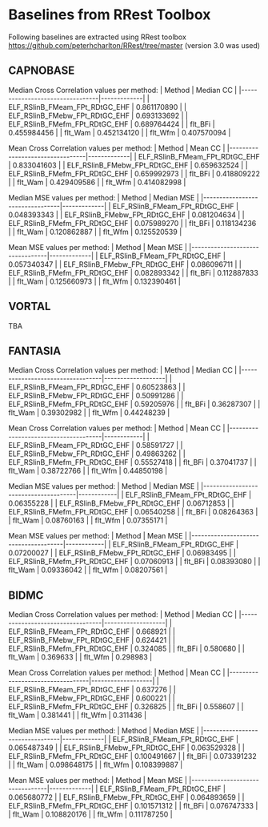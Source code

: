# Baselines from RRest Toolbox

Following baselines are extracted using RRest toolbox https://github.com/peterhcharlton/RRest/tree/master (version 3.0 was used)

## CAPNOBASE
Median Cross Correlation values per method:
| Method                          | Median CC   |
|---------------------------------|-------------|
| ELF_RSlinB_FMeam_FPt_RDtGC_EHF  | 0.861170890 |
| ELF_RSlinB_FMebw_FPt_RDtGC_EHF  | 0.693133692 |
| ELF_RSlinB_FMefm_FPt_RDtGC_EHF  | 0.689764424 |
| flt_BFi                         | 0.455984456 |
| flt_Wam                         | 0.452134120 |
| flt_Wfm                         | 0.407570094 |

Mean Cross Correlation values per method:
| Method                          | Mean CC     |
|---------------------------------|-------------|
| ELF_RSlinB_FMeam_FPt_RDtGC_EHF  | 0.833041603 |
| ELF_RSlinB_FMebw_FPt_RDtGC_EHF  | 0.659632524 |
| ELF_RSlinB_FMefm_FPt_RDtGC_EHF  | 0.659992973 |
| flt_BFi                         | 0.418809222 |
| flt_Wam                         | 0.429409586 |
| flt_Wfm                         | 0.414082998 |

Median MSE values per method:
| Method                          | Median MSE  |
|---------------------------------|-------------|
| ELF_RSlinB_FMeam_FPt_RDtGC_EHF  | 0.048393343 |
| ELF_RSlinB_FMebw_FPt_RDtGC_EHF  | 0.081204634 |
| ELF_RSlinB_FMefm_FPt_RDtGC_EHF  | 0.075989270 |
| flt_BFi                         | 0.118134236 |
| flt_Wam                         | 0.120862887 |
| flt_Wfm                         | 0.125520539 |

Mean MSE values per method:
| Method                          | Mean MSE    |
|---------------------------------|-------------|
| ELF_RSlinB_FMeam_FPt_RDtGC_EHF  | 0.057340347 |
| ELF_RSlinB_FMebw_FPt_RDtGC_EHF  | 0.086096711 |
| ELF_RSlinB_FMefm_FPt_RDtGC_EHF  | 0.082893342 |
| flt_BFi                         | 0.112887833 |
| flt_Wam                         | 0.125660973 |
| flt_Wfm                         | 0.132390461 |


## VORTAL
TBA

## FANTASIA
Median Cross Correlation values per method:
| Method                           | Median CC         |
|----------------------------------|-------------------|
| ELF_RSlinB_FMeam_FPt_RDtGC_EHF       | 0.60523863 |
| ELF_RSlinB_FMebw_FPt_RDtGC_EHF       | 0.50991286 |
| ELF_RSlinB_FMefm_FPt_RDtGC_EHF       | 0.59205976 |
| flt_BFi                              | 0.36287307 |
| flt_Wam                              | 0.39302982 |
| flt_Wfm                              | 0.44248239 |

Mean Cross Correlation values per method:
| Method                           | Mean CC           |
|--------------------------------------|------------|
| ELF_RSlinB_FMeam_FPt_RDtGC_EHF       | 0.58591727 |
| ELF_RSlinB_FMebw_FPt_RDtGC_EHF       | 0.49863262 |
| ELF_RSlinB_FMefm_FPt_RDtGC_EHF       | 0.55527418 |
| flt_BFi                              | 0.37041737 |
| flt_Wam                              | 0.38722766 |
| flt_Wfm                              | 0.44850198 |

Median MSE values per method:
| Method                          | Median MSE  |
|--------------------------------------|------------|
| ELF_RSlinB_FMeam_FPt_RDtGC_EHF       | 0.06355228 |
| ELF_RSlinB_FMebw_FPt_RDtGC_EHF       | 0.06712853 |
| ELF_RSlinB_FMefm_FPt_RDtGC_EHF       | 0.06540258 |
| flt_BFi                              | 0.08264363 |
| flt_Wam                              | 0.08760163 |
| flt_Wfm                              | 0.07355171 |

Mean MSE values per method:
| Method                          | Mean MSE    |
|--------------------------------------|------------|
| ELF_RSlinB_FMeam_FPt_RDtGC_EHF       | 0.07200027 |
| ELF_RSlinB_FMebw_FPt_RDtGC_EHF       | 0.06983495 |
| ELF_RSlinB_FMefm_FPt_RDtGC_EHF       | 0.07060913 |
| flt_BFi                              | 0.08393080 |
| flt_Wam                              | 0.09336042 |
| flt_Wfm                              | 0.08207561 |



## BIDMC
Median Cross Correlation values per method:
| Method                           | Median CC         |
|----------------------------------|-------------------|
| ELF_RSlinB_FMeam_FPt_RDtGC_EHF   | 0.668921          |
| ELF_RSlinB_FMebw_FPt_RDtGC_EHF   | 0.624421          |
| ELF_RSlinB_FMefm_FPt_RDtGC_EHF   | 0.324085          |
| flt_BFi                          | 0.580680          |
| flt_Wam                          | 0.369633          |
| flt_Wfm                          | 0.298983          |

Mean Cross Correlation values per method:
| Method                           | Mean CC           |
|----------------------------------|-------------------|
| ELF_RSlinB_FMeam_FPt_RDtGC_EHF   | 0.637276          |
| ELF_RSlinB_FMebw_FPt_RDtGC_EHF   | 0.600221          |
| ELF_RSlinB_FMefm_FPt_RDtGC_EHF   | 0.326825          |
| flt_BFi                          | 0.558607          |
| flt_Wam                          | 0.381441          |
| flt_Wfm                          | 0.311436          |

Median MSE values per method:
| Method                          | Median MSE  |
|---------------------------------|-------------|
| ELF_RSlinB_FMeam_FPt_RDtGC_EHF  | 0.065487349 |
| ELF_RSlinB_FMebw_FPt_RDtGC_EHF  | 0.063529328 |
| ELF_RSlinB_FMefm_FPt_RDtGC_EHF  | 0.100491667 |
| flt_BFi                         | 0.073391232 |
| flt_Wam                         | 0.098648175 |
| flt_Wfm                         | 0.108399887 |

Mean MSE values per method:
| Method                          | Mean MSE    |
|---------------------------------|-------------|
| ELF_RSlinB_FMeam_FPt_RDtGC_EHF  | 0.065680772 |
| ELF_RSlinB_FMebw_FPt_RDtGC_EHF  | 0.064893659 |
| ELF_RSlinB_FMefm_FPt_RDtGC_EHF  | 0.101571312 |
| flt_BFi                         | 0.076747333 |
| flt_Wam                         | 0.108820176 |
| flt_Wfm                         | 0.111787250 |
